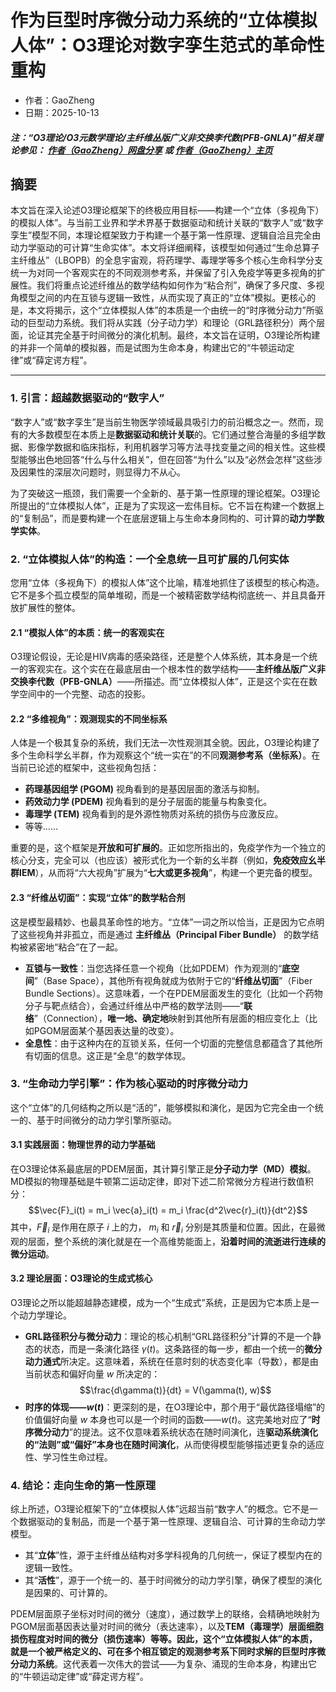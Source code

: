# 作为巨型时序微分动力系统的“立体模拟人体”：O3理论对数字孪生范式的革命性重构

- 作者：GaoZheng
- 日期：2025-10-13

#### ***注：“O3理论/O3元数学理论/主纤维丛版广义非交换李代数(PFB-GNLA)”相关理论参见： [作者（GaoZheng）网盘分享](https://drive.google.com/drive/folders/1lrgVtvhEq8cNal0Aa0AjeCNQaRA8WERu?usp=sharing) 或 [作者（GaoZheng）主页](https://mymetamathematics.blogspot.com)***

## 摘要
本文旨在深入论述O3理论框架下的终极应用目标——构建一个“立体（多视角下）的模拟人体”。与当前工业界和学术界基于数据驱动和统计关联的“数字人”或“数字孪生”模型不同，本理论框架致力于构建一个基于第一性原理、逻辑自洽且完全由动力学驱动的可计算“生命实体”。本文将详细阐释，该模型如何通过“生命总算子主纤维丛”（LBOPB）的全息宇宙观，将药理学、毒理学等多个核心生命科学分支统一为对同一个客观实在的不同观测参考系，并保留了引入免疫学等更多视角的扩展性。我们将重点论述纤维丛的数学结构如何作为“粘合剂”，确保了多尺度、多视角模型之间的内在互锁与逻辑一致性，从而实现了真正的“立体”模拟。更核心的是，本文将揭示，这个“立体模拟人体”的本质是一个由统一的“时序微分动力”所驱动的巨型动力系统。我们将从实践（分子动力学）和理论（GRL路径积分）两个层面，论证其完全基于时间微分的演化机制。最终，本文旨在证明，O3理论所构建的并非一个简单的模拟器，而是试图为生命本身，构建出它的“牛顿运动定律”或“薛定谔方程”。

---

### **1. 引言：超越数据驱动的“数字人”**

“数字人”或“数字孪生”是当前生物医学领域最具吸引力的前沿概念之一。然而，现有的大多数模型在本质上是**数据驱动和统计关联**的。它们通过整合海量的多组学数据、影像学数据和临床指标，利用机器学习等方法寻找变量之间的相关性。这些模型能够出色地回答“什么与什么相关”，但在回答“为什么”以及“必然会怎样”这些涉及因果性的深层次问题时，则显得力不从心。

为了突破这一瓶颈，我们需要一个全新的、基于第一性原理的理论框架。O3理论所提出的“立体模拟人体”，正是为了实现这一宏伟目标。它不旨在构建一个数据上的“复制品”，而是要构建一个在底层逻辑上与生命本身同构的、可计算的**动力学数学实体**。

### **2. “立体模拟人体”的构造：一个全息统一且可扩展的几何实体**

您用“立体（多视角下）的模拟人体”这个比喻，精准地抓住了该模型的核心构造。它不是多个孤立模型的简单堆砌，而是一个被精密数学结构彻底统一、并且具备开放扩展性的整体。

#### **2.1 “模拟人体”的本质：统一的客观实在**

O3理论假设，无论是HIV病毒的感染路径，还是整个人体系统，其本身是一个统一的客观实在。这个实在在最底层由一个根本性的数学结构——**主纤维丛版广义非交换李代数（PFB-GNLA）**——所描述。而“立体模拟人体”，正是这个实在在数学空间中的一个完整、动态的投影。

#### **2.2 “多维视角”：观测现实的不同坐标系**

人体是一个极其复杂的系统，我们无法一次性观测其全貌。因此，O3理论构建了多个生命科学幺半群，作为观察这个“统一实在”的不同**观测参考系（坐标系）**。在当前已论述的框架中，这些视角包括：
* **药理基因组学 (PGOM)** 视角看到的是基因层面的激活与抑制。
* **药效动力学 (PDEM)** 视角看到的是分子层面的能量与构象变化。
* **毒理学 (TEM)** 视角看到的是外源性物质对系统的损伤与应激反应。
* 等等……

重要的是，这个框架是**开放和可扩展的**。正如您所指出的，免疫学作为一个独立的核心分支，完全可以（也应该）被形式化为一个新的幺半群（例如，**免疫效应幺半群IEM**），从而将“六大视角”扩展为“**七大或更多视角**”，构建一个更完备的模型。

#### **2.3 “纤维丛切面”：实现“立体”的数学粘合剂**

这是模型最精妙、也最具革命性的地方。“立体”一词之所以恰当，正是因为它点明了这些视角并非孤立，而是通过 **主纤维丛（Principal Fiber Bundle）** 的数学结构被紧密地“粘合”在了一起。

* **互锁与一致性**：当您选择任意一个视角（比如PDEM）作为观测的“**底空间**”（Base Space），其他所有视角就成为依附于它的“**纤维丛切面**”（Fiber Bundle Sections）。这意味着，一个在PDEM层面发生的变化（比如一个药物分子与靶点结合），会通过纤维丛中严格的数学法则——“**联络**”（Connection），**唯一地、确定地**映射到其他所有层面的相应变化上（比如PGOM层面某个基因表达量的改变）。
* **全息性**：由于这种内在的互锁关系，任何一个切面的完整信息都蕴含了其他所有切面的信息。这正是“全息”的数学体现。

### **3. “生命动力学引擎”：作为核心驱动的时序微分动力**

这个“立体”的几何结构之所以是“活的”，能够模拟和演化，是因为它完全由一个统一的、基于时间微分的动力学引擎所驱动。

#### **3.1 实践层面：物理世界的动力学基础**

在O3理论体系最底层的PDEM层面，其计算引擎正是**分子动力学（MD）模拟**。MD模拟的物理基础是牛顿第二运动定律，即对下述二阶常微分方程进行数值积分：
$$\vec{F}_i(t) = m_i \vec{a}_i(t) = m_i \frac{d^2\vec{r}_i(t)}{dt^2}$$
其中，$\vec{F}_i$ 是作用在原子 $i$ 上的力， $m_i$ 和 $\vec{r}_i$ 分别是其质量和位置。因此，在最微观的层面，整个系统的演化就是在一个高维势能面上，**沿着时间的流逝进行连续的微分运动**。

#### **3.2 理论层面：O3理论的生成式核心**

O3理论之所以能超越静态建模，成为一个“生成式”系统，正是因为它本质上是一个动力学理论。
* **GRL路径积分与微分动力**：理论的核心机制“GRL路径积分”计算的不是一个静态的状态，而是一条演化路径 $\gamma(t)$。这条路径的每一步，都由一个统一的**微分动力通式**所决定。这意味着，系统在任意时刻的状态变化率（导数），都是由当前状态和偏好向量 $w$ 所决定的：
    $$\frac{d\gamma(t)}{dt} = V(\gamma(t), w)$$
* **时序的体现——$w(t)$**：更深刻的是，在O3理论中，那个用于“最优路径塌缩”的价值偏好向量 $w$ 本身也可以是一个时间的函数——$w(t)$。这完美地对应了“**时序微分动力**”的提法。这不仅意味着系统状态在随时间演化，连**驱动系统演化的“法则”或“偏好”本身也在随时间演化**，从而使得模型能够描述更复杂的适应性、学习性生命过程。

### **4. 结论：走向生命的第一性原理**

综上所述，O3理论框架下的“立体模拟人体”远超当前“数字人”的概念。它不是一个数据驱动的复制品，而是一个基于第一性原理、逻辑自洽、可计算的生命动力学模型。

* 其“**立体**”性，源于主纤维丛结构对多学科视角的几何统一，保证了模型内在的逻辑一致性。
* 其“**活性**”，源于一个统一的、基于时间微分的动力学引擎，确保了模型的演化是因果的、可计算的。

PDEM层面原子坐标对时间的微分（速度），通过数学上的联络，会精确地映射为PGOM层面基因表达量对时间的微分（表达速率），以及**TEM（毒理学）**层面细胞损伤程度对时间的微分（损伤速率）等等。因此，这个“立体模拟人体”的本质，就是一个被严格定义的、可在多个相互锁定的观测参考系下同时求解的**巨型时序微分动力系统**。这代表着一次伟大的尝试——为复杂、涌现的生命本身，构建出它的“牛顿运动定律”或“薛定谔方程”。

